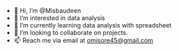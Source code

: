 - 👋 Hi, I’m @Misbaudeen
- 👀 I’m interested in data analysis
- 🌱 I’m currently learning data analysis with spreadsheet
- 💞️ I’m looking to collaborate on projects.
- 📫 Reach me via email at omisore45@gmail.com

<!---
Misbaudeen/Misbaudeen is a ✨ special ✨ repository because its `README.md` (this file) appears on your GitHub profile.
You can click the Preview link to take a look at your changes.
--->
